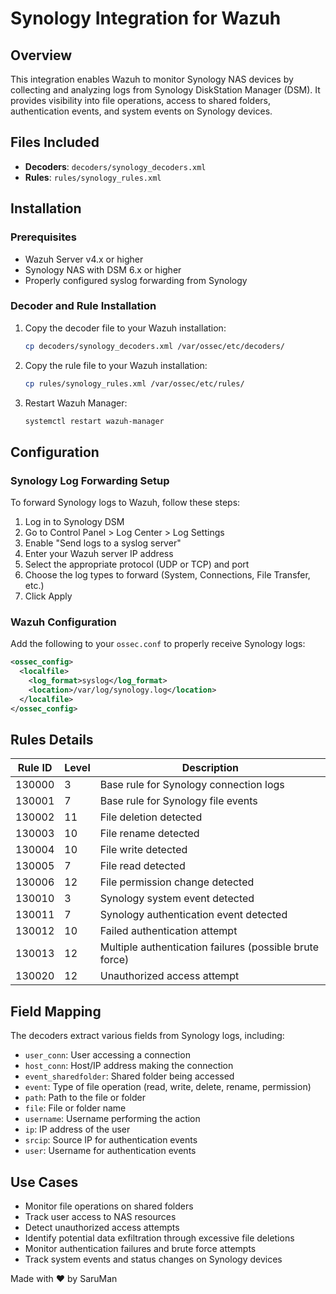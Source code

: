 # Synology Integration for Wazuh

## Overview

This integration enables Wazuh to monitor Synology NAS devices by collecting and analyzing logs from Synology DiskStation Manager (DSM). It provides visibility into file operations, access to shared folders, authentication events, and system events on Synology devices.

## Files Included

- **Decoders**: `decoders/synology_decoders.xml`
- **Rules**: `rules/synology_rules.xml`

## Installation

### Prerequisites

- Wazuh Server v4.x or higher
- Synology NAS with DSM 6.x or higher
- Properly configured syslog forwarding from Synology

### Decoder and Rule Installation

1. Copy the decoder file to your Wazuh installation:
   ```bash
   cp decoders/synology_decoders.xml /var/ossec/etc/decoders/
   ```

2. Copy the rule file to your Wazuh installation:
   ```bash
   cp rules/synology_rules.xml /var/ossec/etc/rules/
   ```

3. Restart Wazuh Manager:
   ```bash
   systemctl restart wazuh-manager
   ```

## Configuration

### Synology Log Forwarding Setup

To forward Synology logs to Wazuh, follow these steps:

1. Log in to Synology DSM
2. Go to Control Panel > Log Center > Log Settings
3. Enable "Send logs to a syslog server"
4. Enter your Wazuh server IP address
5. Select the appropriate protocol (UDP or TCP) and port
6. Choose the log types to forward (System, Connections, File Transfer, etc.)
7. Click Apply

### Wazuh Configuration

Add the following to your `ossec.conf` to properly receive Synology logs:

```xml
<ossec_config>
  <localfile>
    <log_format>syslog</log_format>
    <location>/var/log/synology.log</location>
  </localfile>
</ossec_config>
```

## Rules Details

| Rule ID | Level | Description |
|---------|-------|-------------|
| 130000  | 3     | Base rule for Synology connection logs |
| 130001  | 7     | Base rule for Synology file events |
| 130002  | 11    | File deletion detected |
| 130003  | 10    | File rename detected |
| 130004  | 10    | File write detected |
| 130005  | 7     | File read detected |
| 130006  | 12    | File permission change detected |
| 130010  | 3     | Synology system event detected |
| 130011  | 7     | Synology authentication event detected |
| 130012  | 10    | Failed authentication attempt |
| 130013  | 12    | Multiple authentication failures (possible brute force) |
| 130020  | 12    | Unauthorized access attempt |

## Field Mapping

The decoders extract various fields from Synology logs, including:

- `user_conn`: User accessing a connection
- `host_conn`: Host/IP address making the connection
- `event_sharedfolder`: Shared folder being accessed
- `event`: Type of file operation (read, write, delete, rename, permission)
- `path`: Path to the file or folder
- `file`: File or folder name
- `username`: Username performing the action
- `ip`: IP address of the user
- `srcip`: Source IP for authentication events
- `user`: Username for authentication events

## Use Cases

- Monitor file operations on shared folders
- Track user access to NAS resources
- Detect unauthorized access attempts
- Identify potential data exfiltration through excessive file deletions
- Monitor authentication failures and brute force attempts
- Track system events and status changes on Synology devices

Made with ❤️ by SaruMan
